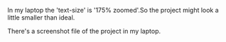 In my laptop the 'text-size' is '175% zoomed'.So the project might look a little smaller than ideal.

There's a screenshot file of the project in my laptop.